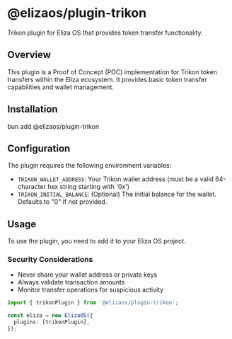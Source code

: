 # @elizaos/plugin-trikon

Trikon plugin for Eliza OS that provides token transfer functionality.

## Overview

This plugin is a Proof of Concept (POC) implementation for Trikon token transfers within the Eliza ecosystem. It provides basic token transfer capabilities and wallet management.

## Installation

bun add @elizaos/plugin-trikon

## Configuration

The plugin requires the following environment variables:

- `TRIKON_WALLET_ADDRESS`: Your Trikon wallet address (must be a valid 64-character hex string starting with '0x')
- `TRIKON_INITIAL_BALANCE`: (Optional) The initial balance for the wallet. Defaults to "0" if not provided.

## Usage

To use the plugin, you need to add it to your Eliza OS project.

### Security Considerations

- Never share your wallet address or private keys
- Always validate transaction amounts
- Monitor transfer operations for suspicious activity

```typescript
import { trikonPlugin } from '@elizaos/plugin-trikon';

const eliza = new ElizaOS({
  plugins: [trikonPlugin],
});
```
